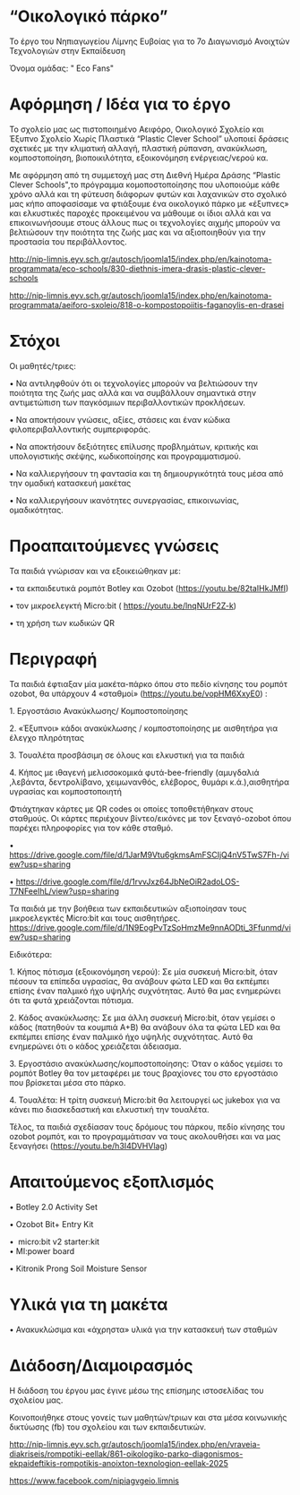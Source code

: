 # “Οικολογικό πάρκο”
Το έργο του Νηπιαγωγείου Λίμνης Ευβοίας για το 7ο Διαγωνισμό Ανοιχτών Τεχνολογιών στην Εκπαίδευση 

Όνομα ομάδας: " Eco Fans"
# Αφόρμηση / Ιδέα  για το έργο
Το σχολείο μας ως πιστοποιημένο Αειφόρο, Οικολογικό Σχολείο και Έξυπνο Σχολείο Χωρίς Πλαστικά “Plastic Clever School” υλοποιεί δράσεις σχετικές με την κλιματική αλλαγή, πλαστική ρύπανση, ανακύκλωση, κομποστοποίηση, βιοποικιλότητα, εξοικονόμηση ενέργειας/νερού κα.

Με αφόρμηση από τη συμμετοχή μας στη Διεθνή Ημέρα Δράσης “Plastic Clever Schools",το πρόγραμμα κομοποστοποίησης που υλοποιούμε κάθε χρόνο αλλά και τη φύτευση διάφορων φυτών και λαχανικών στο σχολικό μας κήπο αποφασίσαμε να φτιάξουμε ένα οικολογικό πάρκο με «έξυπνες» και ελκυστικές παροχές προκειμένου να μάθουμε οι ίδιοι αλλά και να επικοινωνήσουμε στους άλλους πως οι τεχνολογίες αιχμής μπορούν να βελτιώσουν την ποιότητα της ζωής μας και να αξιοποιηθούν για την προστασία του περιβάλλοντος.

http://nip-limnis.eyv.sch.gr/autosch/joomla15/index.php/en/kainotoma-programmata/eco-schools/830-diethnis-imera-drasis-plastic-clever-schools

http://nip-limnis.eyv.sch.gr/autosch/joomla15/index.php/en/kainotoma-programmata/aeiforo-sxoleio/818-o-kompostopoiitis-faganoylis-en-drasei

# Στόχοι
Οι μαθητές/τριες:

•	Να αντιληφθούν ότι οι τεχνολογίες μπορούν να βελτιώσουν την ποιότητα της ζωής μας αλλά και να συμβάλλουν σημαντικά στην αντιμετώπιση των παγκόσμιων περιβαλλοντικών προκλήσεων.

•	Να αποκτήσουν  γνώσεις, αξίες, στάσεις και έναν κώδικα φιλοπεριβαλλοντικής συμπεριφοράς.

•	Να αποκτήσουν δεξιότητες επίλυσης προβλημάτων, κριτικής και υπολογιστικής σκέψης, κωδικοποίησης και προγραμματισμού.

•	Να καλλιεργήσουν τη φαντασία και τη δημιουργικότητά τους μέσα από την ομαδική κατασκευή μακέτας

•	Να καλλιεργήσουν ικανότητες συνεργασίας, επικοινωνίας, ομαδικότητας.

# Προαπαιτούμενες γνώσεις
Τα παιδιά γνώρισαν και να εξοικειώθηκαν με:‎

•	τα εκπαιδευτικά ρομπότ Botley και Ozobot (https://youtu.be/82taIHkJMfI)‎

•	τον μικροελεγκτή Micro:bit ( https://youtu.be/lnqNUrF2Z-k)‎

•	τη χρήση των κωδικών QR

# Περιγραφή 
Τα παιδιά έφτιαξαν μία μακέτα-πάρκο όπου στο πεδίο κίνησης του ρομπότ ozobot, θα ‎υπάρχουν 4 «σταθμοί» (https://youtu.be/vopHM6XxyE0) :‎

‎1.‎	Εργοστάσιο Ανακύκλωσης/ Κομποστοποίησης ‎

‎2.‎	‎«Έξυπνοι» κάδοι ανακύκλωσης / κομποστοποίησης με αισθητήρα για έλεγχο ‎πληρότητας

‎3.‎	Τουαλέτα προσβάσιμη σε όλους και ελκυστική για τα παιδιά

‎4.‎	Κήπος με ιθαγενή μελισσοκομικά φυτά-bee-friendly (αμυγδαλιά ,λεβάντα, ‎δεντρολίβανο, χειμωνανθός, ελέβορος, θυμάρι κ.ά.),αισθητήρα υγρασίας και ‎κομποστοποιητή

Φτιάχτηκαν κάρτες με QR codes οι οποίες τοποθετήθηκαν στους σταθμούς. Οι κάρτες ‎περιέχουν βίντεο/εικόνες με τον ξεναγό-ozobot όπου παρέχει πληροφορίες για τον κάθε ‎σταθμό.‎

•	‎ https://drive.google.com/file/d/1JarM9Vtu6gkmsAmFSCIjQ4nV5TwS7Fh-‎‎/view?usp=sharing

•	https://drive.google.com/file/d/1rvvJxz64JbNeOiR2adoLOS-‎T7NFeeIhL/view?usp=sharing

Τα παιδιά με την βοήθεια των εκπαιδευτικών αξιοποίησαν τους μικροελεγκτές Micro:bit ‎και τους αισθητήρες. ‎https://drive.google.com/file/d/1N9EogPvTzSoHmzMe9nnAODti_3Ffunmd/view?usp=sharing

Ειδικότερα:‎

‎1.‎	Κήπος πότισμα (εξοικονόμηση νερού): Σε μία συσκευή Micro:bit, όταν πέσουν ‎τα επίπεδα υγρασίας, θα ανάβουν φώτα LED και θα εκπέμπει επίσης έναν ‎παλμικό ήχο υψηλής συχνότητας. Αυτό θα μας ενημερώνει ότι τα φυτά ‎χρειάζονται πότισμα.‎

‎2.‎	Κάδος ανακύκλωσης: Σε μια άλλη συσκευή Micro:bit, όταν γεμίσει ο κάδος ‎‎(πατηθούν τα κουμπιά Α+Β) θα ανάβουν όλα τα φώτα LED και θα εκπέμπει ‎επίσης έναν παλμικό ήχο υψηλής συχνότητας. Αυτό θα ενημερώνει ότι ο κάδος ‎χρειάζεται άδειασμα.‎

‎3.‎	Εργοστάσιο ανακύκλωσης/κομποστοποίησης: Όταν ο κάδος γεμίσει το ‎ρομπότ Botley θα τον μεταφέρει με τους βραχίονες του στο εργοστάσιο που ‎βρίσκεται μέσα στο πάρκο.‎

‎4.‎	Τουαλέτα: Η τρίτη συσκευή Micro:bit θα λειτουργεί ως jukebox για να κάνει πιο ‎διασκεδαστική και ελκυστική την τουαλέτα.‎

Τέλος, τα παιδιά σχεδίασαν τους δρόμους του πάρκου, πεδίο κίνησης του ozobot ‎ρομπότ, και το προγραμμάτισαν να τους ακολουθήσει και να μας ξεναγήσει (https://youtu.be/h3I4DVHVlag)

# Απαιτούμενος εξοπλισμός 
•	Botley 2.0 Activity Set  ‎

•	Ozobot Bit+ Entry Kit ‎

•	‎ micro:bit v2 starter:kit  
‎
•	MI:power board ‎

•	Kitronik Prong Soil Moisture Sensor ‎
 
# Υλικά για τη μακέτα
•	Ανακυκλώσιμα και «άχρηστα» υλικά για την κατασκευή των σταθμών

# Διάδοση/Διαμοιρασμός
Η διάδοση του έργου μας έγινε μέσω της επίσημης ιστοσελίδας του σχολείου μας.

‎‎Κοινοποιήθηκε στους γονείς των μαθητών/τριων και στα μέσα κοινωνικής ‎δικτύωσης ‎‎(fb) του σχολείου και των εκπαιδευτικών.‎

http://nip-limnis.eyv.sch.gr/autosch/joomla15/index.php/en/vraveia-diakriseis/rompotiki-‎eellak/861-oikologiko-parko-diagonismos-ekpaideftikis-rompotikis-anoixton-texnologion-‎eellak-2025‎

https://www.facebook.com/nipiagvgeio.limnis
